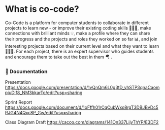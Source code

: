 # What is co-code?

Co-Code is a platform for computer students to collaborate in different projects to learn new - or improve their existing coding skills 🧑🏻‍💻, make connections with brilliant minds 💡, make a profile where they can share their progress and the projects and roles they worked on so far 📊, and join interesting projects based on their current level and what they want to learn 🧗🏻‍♂️. For each project, there is an expert supervisor who guides students and encourage them to take out the best in them 🪂 .


### 📑 Documentation

Presentation
https://docs.google.com/presentation/d/1vQnQm6L0g3tD_vhSTP3qnaCaompiuDif8_NM3bkarTo/edit?usp=sharing

Sprint Report
https://docs.google.com/document/d/1oFffh01rCqCubWxo8rgT3DBJBvDc5RJG4N4Qxc8P_Gw/edit?usp=sharing

Class Diagram Draft
https://cacoo.com/diagrams/141On337LjjvThYP/E3DF2


